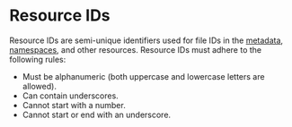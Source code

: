 # Resource IDs

Resource IDs are semi-unique identifiers used for file IDs in the [metadata](../structure/metadata.md), [namespaces](../structure/namespaces.md), and other resources. Resource IDs must adhere to the following rules:

- Must be alphanumeric (both uppercase and lowercase letters are allowed).
- Can contain underscores.
- Cannot start with a number.
- Cannot start or end with an underscore.
